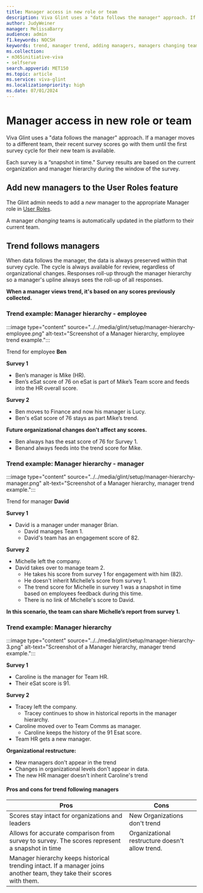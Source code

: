 ```yaml
---
title: Manager access in new role or team 
description: Viva Glint uses a "data follows the manager" approach. If a manager moves to a different team, recent survey scores go with them until the first survey cycle for their new team is available.
author: JudyWeiner
manager: MelissaBarry
audience: admin
f1.keywords: NOCSH
keywords: trend, manager trend, adding managers, managers changing teams
ms.collection:  
- m365initiative-viva
- selfserve 
search.appverid: MET150 
ms.topic: article
ms.service: viva-glint
ms.localizationpriority: high
ms.date: 07/01/2024
---
```


# Manager access in new role or team 

Viva Glint uses a "data follows the manager" approach. If a manager moves to a different team, their recent survey scores go with them until the first survey cycle for their new team is available.

Each survey is a “snapshot in time." Survey results are based on the current organization and 
manager hierarchy during the window of the survey. 

## Add new managers to the User Roles feature

The Glint admin needs to add a *new* manager to the appropriate Manager role in [User Roles](https://go.microsoft.com/fwlink/?linkid=2230740).  

A manager *changing* teams is automatically updated in the platform to their current team.

## Trend follows managers

When data follows the manager, the data is always preserved within that survey cycle. The cycle is always available for review,
regardless of organizational changes. Responses roll-up through the manager hierarchy so a manager's upline always sees the roll-up of all responses.

**When a manager views trend, it's based on any scores previously collected.**

### Trend example: Manager hierarchy - employee

:::image type="content" source="../../media/glint/setup/manager-hierarchy-employee.png" alt-text="Screenshot of a Manager hierarchy, employee trend example.":::

Trend for employee **Ben**

**Survey 1**
- Ben’s manager is Mike (HR).
- Ben’s eSat score of 76 on eSat is part of Mike’s Team score and feeds into the HR overall score.

**Survey 2**
- Ben moves to Finance and now his manager is Lucy.
- Ben's eSat score of 76 stays as part Mike’s trend. 

**Future organizational changes don't affect any scores.**
- Ben always has the esat score of 76 for Survey 1.
- Benand always feeds into the trend score for Mike.

### Trend example: Manager hierarchy - manager

:::image type="content" source="../../media/glint/setup/manager-hierarchy-manager.png" alt-text="Screenshot of a Manager hierarchy, manager trend example.":::

Trend for manager **David**

**Survey 1** 
- David is a manager under manager Brian.
  - David manages Team 1.
  - David's team has an engagement score of 82. 

**Survey 2**
- Michelle left the company.
- David takes over to manage team 2.
  - He takes his score from survey 1 for engagement with him (82).
  - He doesn't inherit Michelle’s score from survey 1.
  - The trend score for Michelle in survey 1 was a snapshot in time based on employees feedback during this time.
  - There is no link of Michelle's score to David.

**In this scenario, the team can share Michelle’s report from survey 1.**

### Trend example: Manager hierarchy

:::image type="content" source="../../media/glint/setup/manager-hierarchy-3.png" alt-text="Screenshot of a Manager hierarchy, manager trend example.":::

**Survey 1**
- Caroline is the manager for Team HR.
- Their eSat score is 91.

**Survey 2**

- Tracey left the company.
   - Tracey continues to show in historical reports in the manager hierarchy.
- Caroline moved over to Team Comms as manager.
  - Caroline keeps the history of the 91 Esat score.
- Team HR gets a new manager.

**Organizational restructure:** 
- New managers don't appear in the trend
- Changes in organizational levels don't appear in data.
- The new HR manager doesn't inherit Caroline's trend

#### Pros and cons for trend following managers

|Pros|Cons|
|----|------|
|Scores stay intact for organizations and leaders|New Organizations don't trend|
|Allows for accurate comparison from survey to survey. The scores represent a snapshot in time|Organizational restructure doesn't allow trend.| 
|Manager hierarchy keeps historical trending intact. If a manager joins another team, they take their scores with them.||
